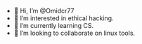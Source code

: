 - 👋 Hi, I’m @Omidcr77 
- 👀 I’m interested in ethical hacking.
- 🌱 I’m currently learning CS.
- 💞️ I’m looking to collaborate on linux tools.

<!---
Omidcr77/Omidcr77 is a ✨ special ✨ repository because its `README.md` (this file) appears on your GitHub profile.
You can click the Preview link to take a look at your changes.
--->
